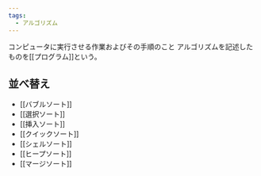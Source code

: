 ```yaml
---
tags:
  - アルゴリズム
---
```

コンピュータに実行させる作業およびその手順のこと
アルゴリズムを記述したものを[[プログラム]]という。

## 並べ替え
- [[バブルソート]]
- [[選択ソート]]
- [[挿入ソート]]
- [[クイックソート]]
- [[シェルソート]]
- [[ヒープソート]]
- [[マージソート]]


